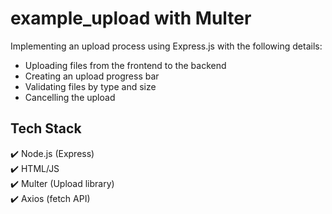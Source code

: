 # example_upload with Multer
Implementing an upload process using Express.js with the following details:

- Uploading files from the frontend to the backend
- Creating an upload progress bar
- Validating files by type and size
- Cancelling the upload

## Tech Stack

✔️ Node.js (Express)       
✔️ HTML/JS  
✔️ Multer (Upload library)  
✔️ Axios (fetch API)  
